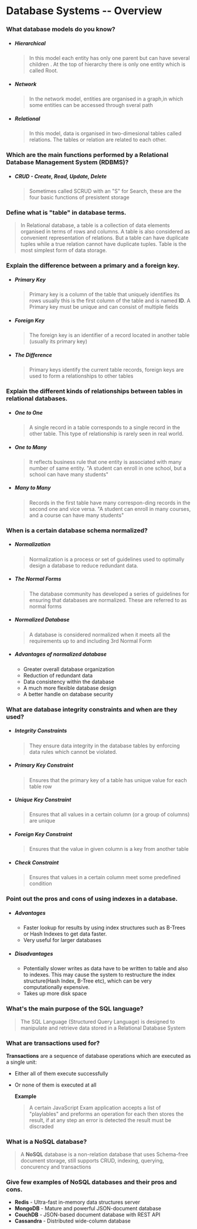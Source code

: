 # Database Systems -- Overview

### What database models do you know?
* ##### Hierarchical 
  > In this model each entity has only one parent but can have several children . At the top of hierarchy there is only one entity which is called Root.

* ##### Network
  > In the network model, entities are organised in a graph,in which some entities can be accessed through sveral path

* ##### Relational 
  > In this model, data is organised in two-dimesional tables called relations. The tables or relation are related to each other.

### Which are the main functions performed by a Relational Database Management System (RDBMS)?

* ##### CRUD - Create, Read, Update, Delete 
    > Sometimes called SCRUD with an "S" for Search, these are the four basic functions of presistent storage 

### Define what is "table" in database terms.

> In Relational database, a table is a collection of data elements    organised in terms of rows and columns. A table is also considered as convenient representation of relations. But a table can have duplicate tuples while a true relation cannot have duplicate tuples. Table is the most simplest form of data storage.

### Explain the difference between a primary and a foreign key.

* ##### Primary Key 
    > Primary key is a column of the table that uniquely identifies its rows usually this is the first column of the table and is named **ID**. A Primary key must be unique and can consist of multiple fields 

* ##### Foreign Key
    > The foreign key is an identifier of a record located in another table (usually its primary key)

* ##### The Difference
    > Primary keys identify the current table records, foreign keys are used to form a relationships to other tables

### Explain the different kinds of relationships between tables in relational databases.

* ##### One to One 
    > A single record in a table corresponds to a single record in the other table. This type of relationship is rarely seen in real world. 

* ##### One to Many
    > It reflects business rule that one entity is associated with many number of same entity. "A student can enroll in one school, but a school can have many students"

* ##### Many to Many
    > Records in the first table have many correspon-ding records in the second one and vice versa. "A student can enroll in many courses, and a course can have many students"

### When is a certain database schema normalized?

* ##### Normalization
    > Normalization is a process or set of guidelines used to optimally design a database to reduce redundant data.

* ##### The Normal Forms 
    > The database community has developed a series of guidelines for ensuring that databases are normalized. These are referred to as normal forms

* ##### Normalized Database 
    > A database is considered normalized when it meets all the requirements up to and including 3rd Normal Form 

* ##### Advantages of normalized database
    * Greater overall database organization
    * Reduction of redundant data
    * Data consistency within the database
    * A much more flexible database design
    * A better handle on database security

### What are database integrity constraints and when are they used?

* ##### Integrity Constraints
    > They ensure data integrity in the database tables by enforcing data rules which cannot be violated.

* ##### Primary Key Constraint
    > Ensures that the primary key of a table has unique value for each table row

* ##### Unique Key Constraint
    > Ensures that all values in a certain column (or a group of columns) are unique

* ##### Foreign Key Constraint
    > Ensures that the value in given column is a key from another table

* ##### Check Constraint
    > Ensures that values in a certain column meet some predefined condition

### Point out the pros and cons of using indexes in a database.

* ##### Advantages 
    * Faster lookup for results by using index structures such as B-Trees or Hash Indexes to get data faster.
    * Very useful for larger databases

* ##### Disadvantages
    * Potentially slower writes as data have to be written to table and also to indexes. This may cause the system to restructure the index structure(Hash Index, B-Tree etc), which can be very computationally expensive.
    * Takes up more disk space

### What's the main purpose of the SQL language?

> The SQL Language (Structured Query Language) is designed to manipulate and retrieve data stored in a Relational Database System

### What are transactions used for?

**Transactions** are a sequence of database operations which are executed as a single unit:
* Either all of them execute successfully
* Or none of them is executed at all

   **Example**
   > A certain JavaScript Exam application accepts a list of "playlables" and preforms an operation for each then stores the result, if at any step an error is detected the result must be discraded 

### What is a NoSQL database?
> A **NoSQL** database is a non-relation database that uses Schema-free document storage, still supports CRUD, indexing, querying, concurency and transactions  

### Give few examples of NoSQL databases and their pros and cons.
* **Redis** - Ultra-fast in-memory data structures server
* **MongoDB** - Mature and powerful JSON-document database
* **CouchDB** - JSON-based document database with REST API
* **Cassandra** - Distributed wide-column database
